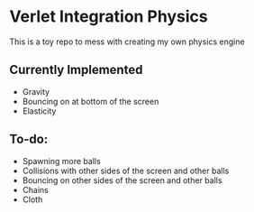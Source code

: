 # Verlet Integration Physics
This is a toy repo to mess with creating my own physics engine

## Currently Implemented
- Gravity
- Bouncing on at bottom of the screen
- Elasticity

## To-do:
- Spawning more balls
- Collisions with other sides of the screen and other balls
- Bouncing on other sides of the screen and other balls
- Chains
- Cloth
